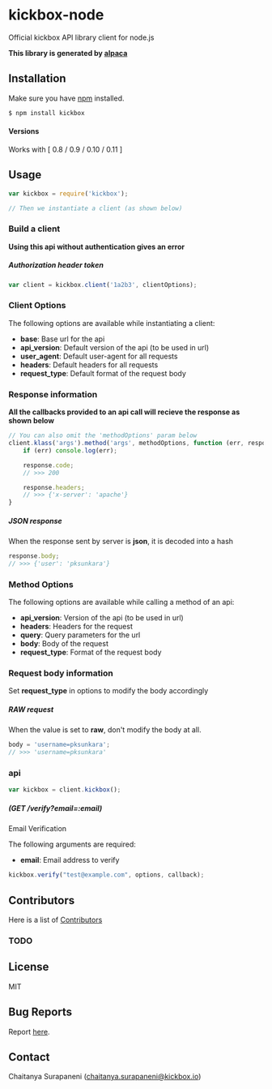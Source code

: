 # kickbox-node

Official kickbox API library client for node.js

__This library is generated by [alpaca](https://github.com/pksunkara/alpaca)__

## Installation

Make sure you have [npm](https://npmjs.org) installed.

```bash
$ npm install kickbox
```

#### Versions

Works with [ 0.8 / 0.9 / 0.10 / 0.11 ]

## Usage

```js
var kickbox = require('kickbox');

// Then we instantiate a client (as shown below)
```

### Build a client

__Using this api without authentication gives an error__

##### Authorization header token

```js
var client = kickbox.client('1a2b3', clientOptions);
```

### Client Options

The following options are available while instantiating a client:

 * __base__: Base url for the api
 * __api_version__: Default version of the api (to be used in url)
 * __user_agent__: Default user-agent for all requests
 * __headers__: Default headers for all requests
 * __request_type__: Default format of the request body

### Response information

__All the callbacks provided to an api call will recieve the response as shown below__

```js
// You can also omit the 'methodOptions' param below
client.klass('args').method('args', methodOptions, function (err, response) {
    if (err) console.log(err);

    response.code;
    // >>> 200

    response.headers;
    // >>> {'x-server': 'apache'}
}
```

##### JSON response

When the response sent by server is __json__, it is decoded into a hash

```js
response.body;
// >>> {'user': 'pksunkara'}
```

### Method Options

The following options are available while calling a method of an api:

 * __api_version__: Version of the api (to be used in url)
 * __headers__: Headers for the request
 * __query__: Query parameters for the url
 * __body__: Body of the request
 * __request_type__: Format of the request body

### Request body information

Set __request_type__ in options to modify the body accordingly

##### RAW request

When the value is set to __raw__, don't modify the body at all.

```js
body = 'username=pksunkara';
// >>> 'username=pksunkara'
```

###  api



```js
var kickbox = client.kickbox();
```

#####  (GET /verify?email=:email)

Email Verification

The following arguments are required:

 * __email__: Email address to verify

```js
kickbox.verify("test@example.com", options, callback);
```

## Contributors
Here is a list of [Contributors](https://github.com/kickbox/kickbox-node/contributors)

### TODO

## License
MIT

## Bug Reports
Report [here](https://github.com/kickbox/kickbox-node/issues).

## Contact
Chaitanya Surapaneni (chaitanya.surapaneni@kickbox.io)
